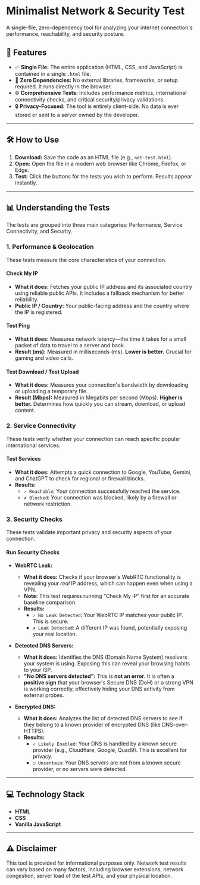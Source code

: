 # Minimalist Network & Security Test

A single-file, zero-dependency tool for analyzing your internet connection's performance, reachability, and security posture.


## 🚀 Features

*   ✅ **Single File:** The entire application (HTML, CSS, and JavaScript) is contained in a single `.html` file.
*   💨 **Zero Dependencies:** No external libraries, frameworks, or setup required. It runs directly in the browser.
*   🌐 **Comprehensive Tests:** Includes performance metrics, international connectivity checks, and critical security/privacy validations.
*   🔒 **Privacy-Focused:** The tool is entirely client-side. No data is ever stored or sent to a server owned by the developer.

---

## 🛠️ How to Use

1.  **Download:** Save the code as an HTML file (e.g., `net-test.html`).
2.  **Open:** Open the file in a modern web browser like Chrome, Firefox, or Edge.
3.  **Test:** Click the buttons for the tests you wish to perform. Results appear instantly.

---

## 📊 Understanding the Tests

The tests are grouped into three main categories: Performance, Service Connectivity, and Security.

### 1. Performance & Geolocation

These tests measure the core characteristics of your connection.

#### Check My IP
*   **What it does:** Fetches your public IP address and its associated country using reliable public APIs. It includes a fallback mechanism for better reliability.
*   **Public IP / Country:** Your public-facing address and the country where the IP is registered.

#### Test Ping
*   **What it does:** Measures network latency—the time it takes for a small packet of data to travel to a server and back.
*   **Result (ms):** Measured in milliseconds (ms). **Lower is better.** Crucial for gaming and video calls.

#### Test Download / Test Upload
*   **What it does:** Measures your connection's bandwidth by downloading or uploading a temporary file.
*   **Result (Mbps):** Measured in Megabits per second (Mbps). **Higher is better.** Determines how quickly you can stream, download, or upload content.

### 2. Service Connectivity

These tests verify whether your connection can reach specific popular international services.

#### Test Services
*   **What it does:** Attempts a quick connection to Google, YouTube, Gemini, and ChatGPT to check for regional or firewall blocks.
*   **Results:**
    *   `✓ Reachable`: Your connection successfully reached the service.
    *   `✗ Blocked`: Your connection was blocked, likely by a firewall or network restriction.

### 3. Security Checks

These tests validate important privacy and security aspects of your connection.

#### Run Security Checks
*   **WebRTC Leak:**
    *   **What it does:** Checks if your browser's WebRTC functionality is revealing your *real* IP address, which can happen even when using a VPN.
    *   **Note:** This test requires running "Check My IP" first for an accurate baseline comparison.
    *   **Results:**
        *   `✓ No Leak Detected`: Your WebRTC IP matches your public IP. This is secure.
        *   `✗ Leak Detected`: A different IP was found, potentially exposing your real location.

*   **Detected DNS Servers:**
    *   **What it does:** Identifies the DNS (Domain Name System) resolvers your system is using. Exposing this can reveal your browsing habits to your ISP.
    *   **"No DNS servers detected":** This is **not an error**. It is often a **positive sign** that your browser's Secure DNS (DoH) or a strong VPN is working correctly, effectively hiding your DNS activity from external probes.

*   **Encrypted DNS:**
    *   **What it does:** Analyzes the list of detected DNS servers to see if they belong to a known provider of encrypted DNS (like DNS-over-HTTPS).
    *   **Results:**
        *   `✓ Likely Enabled`: Your DNS is handled by a known secure provider (e.g., Cloudflare, Google, Quad9). This is excellent for privacy.
        *   `○ Uncertain`: Your DNS servers are not from a known secure provider, or no servers were detected.

---

## 💻 Technology Stack

*   **HTML**
*   **CSS** 
*   **Vanilla JavaScript**

---

## ⚠️ Disclaimer

This tool is provided for informational purposes only. Network test results can vary based on many factors, including browser extensions, network congestion, server load of the test APIs, and your physical location.
